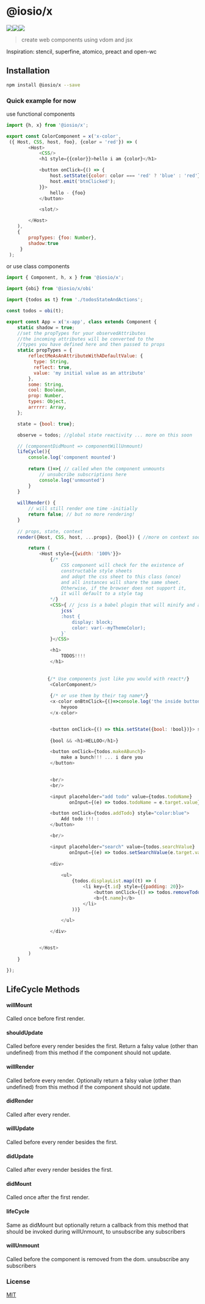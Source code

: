 # @iosio/x
<img src="https://img.shields.io/circleci/project/github/iosio/x.svg?style=flat-square" /><img src="https://img.shields.io/npm/v/@iosio/x.svg?style=flat-square" /><img src="https://img.shields.io/bundlephobia/minzip/@iosio/x.svg?style=flat-square" />
> create web components using vdom and jsx

Inspiration: stencil, superfine, atomico, preact and open-wc

## Installation 
```sh
npm install @iosio/x --save
```

### Quick example for now

use functional components

```js
import {h, x} from '@iosio/x';

export const ColorComponent = x('x-color',
 ({ Host, CSS, host, foo}, {color = 'red'}) => (
        <Host>
            <CSS/>
            <h1 style={{color}}>hello i am {color}</h1>

            <button onClick={() => {
                host.setState({color: color === 'red' ? 'blue' : 'red'})
                host.emit('btnClicked');
            }}>
                hello - {foo}
            </button>

            <slot/>

        </Host>
    ), 
    {
        propTypes: {foo: Number},
        shadow:true
     }
 );
```

or use class components

```js
import { Component, h, x } from '@iosio/x';

import {obi} from '@iosio/x/obi'

import {todos as t} from './todosStateAndActions';

const todos = obi(t);

export const App = x('x-app', class extends Component {
    static shadow = true; 
    //set the propTypes for your observedAttributes
    //the incoming attributes will be converted to the 
    //types you have defined here and then passed to props
    static propTypes = {
        reflectMeAsAnAttributeWithADefaultValue: {
          type: String,
          reflect: true,
          value: 'my initial value as an attribute'  
        },
        some: String, 
        cool: Boolean,
        prop: Number,
        types: Object, 
        arrrrr: Array,
    };

    state = {bool: true};

    observe = todos; //global state reactivity ... more on this soon

    // (componentDidMount => componentWillUnmount)
    lifeCycle(){ 
        console.log('component mounted')
        
        return ()=>{ // called when the component unmounts
            // unsubcribe subscriptions here
            console.log('unmounted')
        }
    }
    
    willRender() { 
        // will still render one time -initially
        return false; // but no more rendering!
    }
    
    // props, state, context
    render({Host, CSS, host, ...props}, {bool}) { //more on context soon

        return (
            <Host style={{width: '100%'}}>
                {/* 
                    CSS component will check for the existence of 
                    constructable style sheets
                    and adopt the css sheet to this class (once)
                    and all instances will share the same sheet.
                    Otherwise, if the browser does not support it, 
                    it will default to a style tag
                */}
                <CSS>{ // jcss is a babel plugin that will minify and auto prefix css
                    jcss`
                    :host {
                        display: block;
                        color: var(--myThemeColor);
                    }`
                }</CSS>

                <h1>
                    TODOS!!!!
                </h1>
               
               
               {/* Use components just like you would with react*/} 
                <ColorComponent/>
               
                {/* or use them by their tag name*/}
                <x-color onBtnClick={()=>console.log('the inside button was clicked')}>
                    heyooo
                </x-color>


                <button onClick={() => this.setState({bool: !bool})}> show me</button>
                
                {bool && <h1>HELLOO</h1>}

                <button onClick={todos.makeABunch}>
                    make a bunch!!! ... i dare you
                </button>
                

                <br/>
                <br/>

                <input placeholder="add todo" value={todos.todoName}
                       onInput={(e) => todos.todoName = e.target.value}/>

                <button onClick={todos.addTodo} style="color:blue">
                    Add todo !!! :
                </button>

                <br/>

                <input placeholder="search" value={todos.searchValue}
                       onInput={(e) => todos.setSearchValue(e.target.value)}/>
                       
                <div>
                
                    <ul>
                        {todos.displayList.map((t) => (
                            <li key={t.id} style={{padding: 20}}>
                                <button onClick={() => todos.removeTodo(t)}>X</button>
                                <b>{t.name}</b>
                            </li>
                        ))}

                    </ul>

                </div>


            </Host>
        )
    }

});


```

## LifeCycle Methods

#### willMount
Called once before first render.

#### shouldUpdate
Called before every render besides the first. Return a falsy value (other than undefined) from this method if the component should not update.

#### willRender
Called before every render. Optionally return a falsy value (other than undefined) from this method if the component should not update.

#### didRender
Called after every render.

#### willUpdate
Called before every render besides the first.

#### didUpdate
Called after every render besides the first.

#### didMount
Called once after the first render.

#### lifeCycle
Same as didMount but optionally return a callback from this method that should be invoked during willUnmount, to unsubscribe any subscribers

#### willUnmount
Called before the component is removed from the dom. unsubscribe any subscribers




### License

[MIT]

[MIT]: https://choosealicense.com/licenses/mit/
